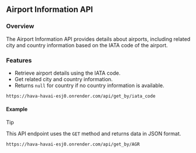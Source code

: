 ## Airport Information API

### Overview

The Airport Information API provides details about airports, including related city and country information based on the IATA code of the airport.

### Features

- Retrieve airport details using the IATA code.
- Get related city and country information.
- Returns `null` for country if no country information is available.

```markdown
https://hava-havai-esj0.onrender.com/api/get_by/iata_code
```
#### Example

> [!TIP]
> This API endpoint uses the `GET` method and returns data in JSON format.


```markdown
https://hava-havai-esj0.onrender.com/api/get_by/AGR
